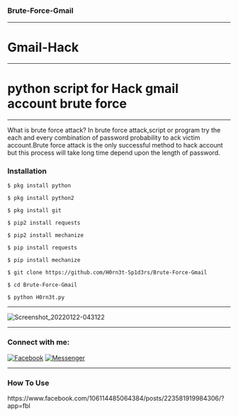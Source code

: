 ### Brute-Force-Gmail
<hr color=red width=100%>
<h1>Gmail-Hack</h1>
<hr color=red width=100%>
<h1>python script for Hack gmail account brute force</h1>
<hr color=red width=100%>
<p>What is brute force attack?
In brute force attack,script or program try the each and every combination of password probability 
to ack victim account.Brute force attack is the only successful method to hack account
but this process will take long time depend upon the length of password.
</p>

### Installation 

```
$ pkg install python

$ pkg install python2

$ pkg install git

$ pip2 install requests

$ pip2 install mechanize

$ pip install requests

$ pip install mechanize

$ git clone https://github.com/H0rn3t-Sp1d3rs/Brute-Force-Gmail

$ cd Brute-Force-Gmail

$ python H0rn3t.py
```

<hr color=red width=100%>

![Screenshot_20220122-043122](https://user-images.githubusercontent.com/97798085/150611982-80596b00-8a77-4b56-a27f-9abbe6b91f11.png)

<hr color=red width=100%>

<h3 align="left">Connect with me:</h3>
<p align="left">
<a href="https://www.facebook.com/H0rn3t.Sp1d3rs"><img title="Facebook" src="https://img.shields.io/badge/Facebook-red?style=for-the-badge&logo=facebook"></a>
<a href="https://www.facebook.com/call.me.H0rn3t.Sp1d3rs"><img title="Messenger" src="https://img.shields.io/badge/Messenger-red?style=for-the-badge&logo=messenger"></a>

<hr>
<h3>How To Use</H3>
https://www.facebook.com/106114485064384/posts/223581919984306/?app=fbl
